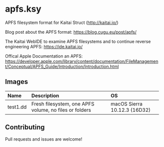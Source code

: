 # apfs.ksy
APFS filesystem format for Kaitai Struct (http://kaitai.io/)

Blog post about the APFS format: https://blog.cugu.eu/post/apfs/

The Kaitai WebIDE to examine APFS filesystems and to continue reverse engineering APFS: https://ide.kaitai.io/

Offical Apple Documentation an APFS: https://developer.apple.com/library/content/documentation/FileManagement/Conceptual/APFS_Guide/Introduction/Introduction.html

## Images

Name | Description | OS
:--- | :---------- | :---
test1.dd | Fresh filesystem, one APFS volume, no files or folders | macOS Sierra 10.12.3 (16D32)

## Contributing
Pull requests and issues are welcome!
